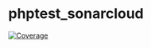 # phptest_sonarcloud
[![Coverage](https://sonarcloud.io/api/project_badges/measure?project=abbavivek_phptest_sonarcloud&metric=coverage)](https://sonarcloud.io/summary/new_code?id=abbavivek_phptest_sonarcloud)